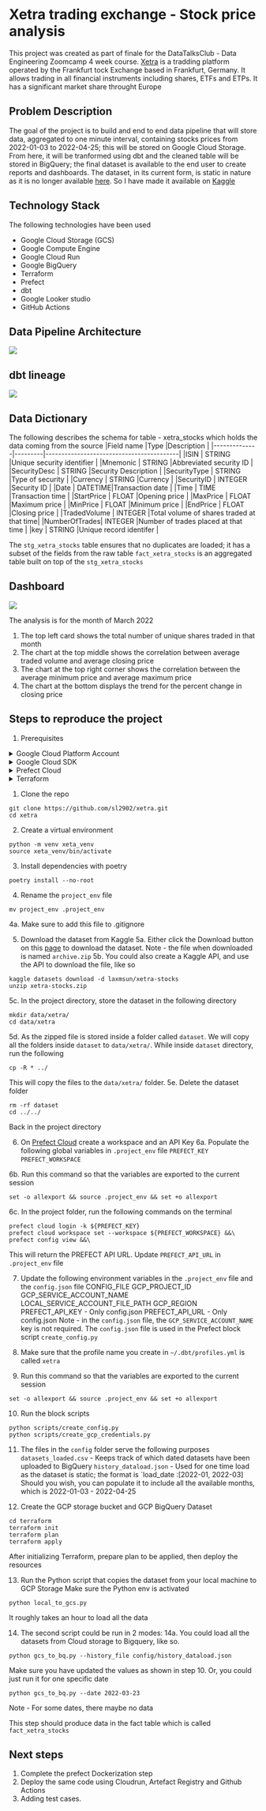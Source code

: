 # Xetra trading exchange - Stock price analysis
This project was created as part of finale for the DataTalksClub - Data Engineering Zoomcamp 4 week course. [Xetra](https://www.xetra.com/xetra-en/) is a tradding platform operated by the Frankfurt tock Exchange based in Frankfurt, Germany. It allows trading in all financial instruments including shares, ETFs and ETPs. It has a significant market share throught Europe

## Problem Description
The goal of the project is to build and end to end data pipeline that will store data, aggregated to one minute interval, containing stocks prices from 2022-01-03 to 2022-04-25; this will be stored on Google Cloud Storage. From here, it will be tranformed using dbt and the cleaned table will be stored in BigQuery; the final dataset is available to the end user to create reports and dashboards. The dataset, in its current form, is static in nature as it is no longer available [here](https://github.com/awslabs/open-data-registry/blob/main/datasets/deutsche-boerse-pds.yaml). So I have made it available on [Kaggle](https://www.kaggle.com/datasets/laxmsun/xetra-stocks)

## Technology Stack 
The following technologies have been used
- Google Cloud Storage (GCS) <br>
- Google Compute Engine <br>
- Google Cloud Run <br>
- Google BigQuery<br>
- Terraform<br>
- Prefect<br>
- dbt<br>
- Google Looker studio <br>
- GitHub Actions

## Data Pipeline Architecture
![](assets/Xetra_ELT_architecture.png)

## dbt lineage
![](assets/dbt_lineage.png)

## Data Dictionary
The following describes the schema for table - xetra_stocks which
holds the data coming from the source
|Field name    |Type     |Description                               | 
|--------------|---------|------------------------------------------|
|ISIN          | STRING  |Unique security identifier                |
|Mnemonic      | STRING  |Abbreviated security ID                   |
|SecurityDesc  | STRING  |Security Description                      |
|SecurityType  | STRING  |Type of security                          |
|Currency      | STRING  |Currency                                  |
|SecurityID    | INTEGER |Security ID                               |
|Date          | DATETIME|Transaction date                          |
|Time          | TIME    |Transaction time                          |
|StartPrice    | FLOAT   |Opening price                             |
|MaxPrice      | FLOAT   |Maximum price                             |
|MinPrice      | FLOAT   |Minimum price                             |
|EndPrice      | FLOAT   |Closing price                             |
|TradedVolume  | INTEGER |Total volume of shares traded at that time|
|NumberOfTrades| INTEGER |Number of trades placed at that time      |
|key           | STRING   |Unique record identifer                  |

The `stg_xetra_stocks` table ensures that no duplicates are loaded; it has a subset of the fields
from the raw table
`fact_xetra_stocks` is an aggregated table built on top of the `stg_xetra_stocks`

## Dashboard
![](assets/Xetra_shares_analysis_March_2022.png)

The analysis is for the month of March 2022
1) The top left card shows the total number of unique shares traded in that month
2) The chart at the top middle shows the correlation between average traded volume and average closing price
3) The chart at the top right corner shows the correlation between the average minimum price and average maximum price
4) The chart at the bottom displays the trend for the percent change in closing price

## Steps to reproduce the project
1. Prerequisites
<details>
<summary>Google Cloud Platform Account</summary>

Note - If you have already done these steps then it is not required.

- Sign up for a free account [here](https://cloud.google.com/free/), and enable billing.
- Create your project
- Create a service account under IAM & Admin
- Grant the following roles - Storage Admin + Storage Object Admin + BigQuery Admin
- Click Add keys, and then crete new key. Download the JSON file

Enable Google authentication
```
export GOOGLE_APPLICATION_CREDENTIALS=<path/to/your/service-account-authkeys>.json
gcloud auth activate-service-account --key-file $GOOGLE_APPLICATION_CREDENTIALS
gcloud auth application-default login
```


</details>

<details>
<summary>Google Cloud SDK</summary>

Installation instruction [here](https://cloud.google.com/sdk/docs/install-sdk).

</details>

<details>
<summary>Prefect Cloud</summary>

Sign up for a free account [here](https://www.prefect.io).

</details>

<details>
<summary>Terraform</summary>

You can view the [installation instructions for Terraform here](https://developer.hashicorp.com/terraform/downloads?ajs_aid=f70c2019-1bdc-45f4-85aa-cdd585d465b4&product_intent=terraform)

</details>

1. Clone the repo

```
git clone https://github.com/sl2902/xetra.git
cd xetra
```

2. Create a virtual environment 
```
python -m venv xeta_venv 
source xeta_venv/bin/activate
```

3. Install dependencies with poetry
```
poetry install --no-root
```

4. Rename the `project_env` file
```
mv project_env .project_env
```
4a. Make sure to add this file to .gitignore

5. Download the dataset from Kaggle
5a. Either click the Download button on this [page](https://www.kaggle.com/datasets/laxmsun/xetra-stocks) to download
the dataset. Note - the file when downloaded is named `archive.zip`
5b. You could also create a Kaggle API, and use the API to download the file, like so
```
kaggle datasets download -d laxmsun/xetra-stocks
unzip xetra-stocks.zip
```
5c. In the project directory, store the dataset in the following directory
```
mkdir data/xetra/
cd data/xetra
```
5d. As the zipped file is stored inside a folder called `dataset`. We will copy all the folders inside `dataset` to `data/xetra/`.
While inside `dataset` directory, run the following
```
cp -R * ../
```
This will copy the files to the `data/xetra/` folder.
5e. Delete the dataset folder
```
rm -rf dataset
cd ../../
``` 
Back in the project directory

6. On [Prefect Cloud](https://app.prefect.cloud/) create a workspace and an API Key
6a. Populate the following global variables in `.project_env` file
`PREFECT_KEY`
`PREFECT_WORKSPACE`

6b. Run this command so that the variables are exported to the current session
```
set -o allexport && source .project_env && set +o allexport
```

6c. In the project folder, run the following commands on the terminal
```
prefect cloud login -k ${PREFECT_KEY}
prefect cloud workspace set --workspace ${PREFECT_WORKSPACE} &&\
prefect config view &&\
```

This will return the PREFECT API URL. Update
`PREFECT_API_URL` in `.project_env` file

7. Update the following environment variables in the `.project_env` file and the `config.json` file
        CONFIG_FILE
        GCP_PROJECT_ID
        GCP_SERVICE_ACCOUNT_NAME
        LOCAL_SERVICE_ACCOUNT_FILE_PATH
        GCP_REGION
        PREFECT_API_KEY - Only config.json
        PREFECT_API_URL - Only config.json
Note - in the `config.json` file, the `GCP_SERVICE_ACCOUNT_NAME` key is not required.
The `config.json` file is used in the Prefect block script `create_config.py`

8. Make sure that the profile name you create in `~/.dbt/profiles.yml` is called `xetra`

9. Run this command so that the variables are exported to the current session
```
set -o allexport && source .project_env && set +o allexport
```

10. Run the block scripts
```
python scripts/create_config.py
python scripts/create_gcp_credentials.py
```

11. The files in the `config` folder serve the following purposes
`datasets_loaded.csv` - Keeps track of which dated datasets have been uploaded to BigQuery
`history_dataload.json` - Used for one time load as the dataset is static; the format is `load_date :[2022-01, 2022-03]
Should you wish, you can populate it to include all the available months, which is 2022-01-03 - 2022-04-25

12. Create the GCP storage bucket and GCP BigQuery Dataset
```
cd terraform
terraform init
terraform plan
terraform apply
```
After initializing Terraform, prepare plan to be applied, then deploy the resources

13. Run the Python script that copies the dataset from your local machine to GCP Storage
Make sure the Python env is activated
```
python local_to_gcs.py
```
It roughly takes an hour to load all the data

14. The second script could be run in 2 modes:
14a. You could load all the datasets from Cloud storage to Bigquery, like so.
```
python gcs_to_bq.py --history_file config/history_dataload.json
```
Make sure you have updated the values as shown in step 10. Or, you could
just run it for one specific date
```
python gcs_to_bq.py --date 2022-03-23
```
Note - For some dates, there maybe no data

This step should produce data in the fact table which is called `fact_xetra_stocks`

## Next steps

1. Complete the prefect Dockerization step
2. Deploy the same code using Cloudrun, Artefact Registry and Github Actions
3. Adding test cases.

